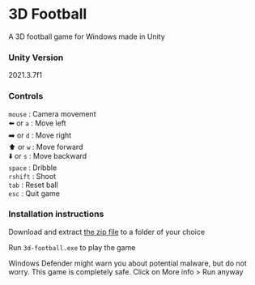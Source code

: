 # 3D Football
A 3D football game for Windows made in Unity

### Unity Version
2021.3.7f1

### Controls
`mouse` : Camera movement \
:arrow_left: or `a` : Move left \
:arrow_right: or `d` : Move right \
:arrow_up: or `w` : Move forward \
:arrow_down: or `s` : Move backward \
`space` : Dribble \
`rshift` : Shoot \
`tab` : Reset ball \
`esc` : Quit game
 
### Installation instructions
Download and extract [the zip file](https://github.com/Ankit-Saha-2003/3d-football/archive/refs/heads/main.zip) to a folder of your choice

Run `3d-football.exe` to play the game

Windows Defender might warn you about potential malware, but do not worry. This game is completely safe. Click on More info > Run anyway 

